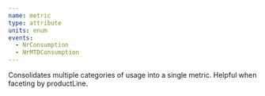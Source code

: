 ```yaml
---
name: metric
type: attribute
units: enum
events:
  - NrConsumption
  - NrMTDConsumption
---
```


Consolidates multiple categories of usage into a single metric. Helpful when faceting by productLine.